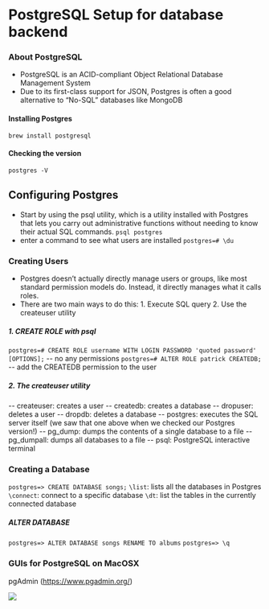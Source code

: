 # PostgreSQL Setup for database backend

### About PostgreSQL

- PostgreSQL is an ACID-compliant Object Relational Database Management System
- Due to its first-class support for JSON, Postgres is often a good alternative to “No-SQL” databases like MongoDB


#### Installing Postgres 
`brew install postgresql`
#### Checking the version
`postgres -V`

## Configuring Postgres
- Start by using the psql utility, which is a utility installed with Postgres that lets you carry out administrative functions without needing to know their actual SQL commands.
`psql postgres`
- enter a command to see what users are installed
`postgres=# \du`

### Creating Users
- Postgres doesn’t actually directly manage users or groups, like most standard permission models do. Instead, it directly manages what it calls roles.
- There are two main ways to do this: 1. Execute SQL query 2. Use the createuser utility
##### 1. CREATE ROLE with psql
`postgres=# CREATE ROLE username WITH LOGIN PASSWORD 'quoted password' [OPTIONS];` -- no any permissions
`postgres=# ALTER ROLE patrick CREATEDB; ` -- add the CREATEDB permission to the user
##### 2. The createuser utility
--  createuser: creates a user
--  createdb: creates a database
-- dropuser: deletes a user
-- dropdb: deletes a database
-- postgres: executes the SQL server itself (we saw that one above when we checked our Postgres version!)
-- pg_dump: dumps the contents of a single database to a file
-- pg_dumpall: dumps all databases to a file
-- psql: PostgreSQL interactive terminal

### Creating a Database
`postgres=> CREATE DATABASE songs;`
`\list`: lists all the databases in Postgres
`\connect`: connect to a specific database
`\dt`: list the tables in the currently connected database
##### ALTER DATABASE
`postgres=> ALTER DATABASE songs RENAME TO albums`
`postgres=> \q`

### GUIs for PostgreSQL on MacOSX
pgAdmin (https://www.pgadmin.org/)


![](https://pandao.github.io/editor.md/examples/images/8.jpg)


